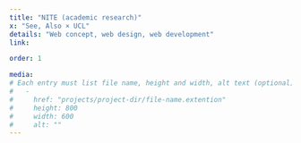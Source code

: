 ```yaml
---
title: "NITE (academic research)"
x: "See, Also × UCL"
details: "Web concept, web design, web development"
link:

order: 1

media: 
# Each entry must list file name, height and width, alt text (optional)
#   -
#     href: "projects/project-dir/file-name.extention"
#     height: 800
#     width: 600
#     alt: ""
---
```


